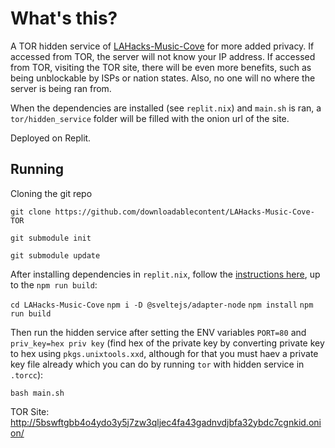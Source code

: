 # What's this?

A TOR hidden service of [LAHacks-Music-Cove](https://github.com/PaddingProductions/LAHacks-Music-Cove) for more added privacy. If accessed from TOR, the server will not know your IP address. If accessed from TOR, visiting the TOR site, there will be even more benefits, such as being unblockable by ISPs or nation states. Also, no one will no where the server is being ran from.

When the dependencies are installed (see `replit.nix`) and `main.sh` is ran, a `tor/hidden_service` folder will be filled with the onion url of the site.

Deployed on Replit.

## Running

Cloning the git repo

`git clone https://github.com/downloadablecontent/LAHacks-Music-Cove-TOR`

`git submodule init`

`git submodule update`

After installing dependencies in `replit.nix`, follow the [instructions here](https://kit.svelte.dev/docs/adapter-node), up to the `npm run build`:

`cd LAHacks-Music-Cove`
`npm i -D @sveltejs/adapter-node`
`npm install`
`npm run build`

Then run the hidden service after setting the ENV variables `PORT=80` and `priv_key=hex priv key` (find hex of the private key by converting private key to hex using `pkgs.unixtools.xxd`, although for that you must haev a private key file already which you can do by running `tor` with hidden service in `.torcc`):

`bash main.sh`

TOR Site: http://5bswftgbb4o4ydo3y5j7zw3qljec4fa43gadnvdjbfa32ybdc7cgnkid.onion/
